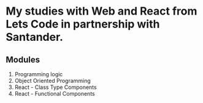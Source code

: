 # My studies with Web and React from Lets Code in partnership with Santander.

## Modules

1. Programming logic
2. Object Oriented Programming
3. React - Class Type Components
4. React - Functional Components
